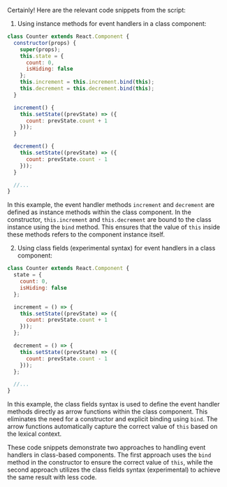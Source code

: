 Certainly! Here are the relevant code snippets from the script:

1. Using instance methods for event handlers in a class component:
```javascript
class Counter extends React.Component {
  constructor(props) {
    super(props);
    this.state = {
      count: 0,
      isHiding: false
    };
    this.increment = this.increment.bind(this);
    this.decrement = this.decrement.bind(this);
  }

  increment() {
    this.setState((prevState) => ({
      count: prevState.count + 1
    }));
  }

  decrement() {
    this.setState((prevState) => ({
      count: prevState.count - 1
    }));
  }

  //...
}
```

In this example, the event handler methods `increment` and `decrement` are defined as instance methods within the class component. In the constructor, `this.increment` and `this.decrement` are bound to the class instance using the `bind` method. This ensures that the value of `this` inside these methods refers to the component instance itself.

2. Using class fields (experimental syntax) for event handlers in a class component:
```javascript
class Counter extends React.Component {
  state = {
    count: 0,
    isHiding: false
  };

  increment = () => {
    this.setState((prevState) => ({
      count: prevState.count + 1
    }));
  };

  decrement = () => {
    this.setState((prevState) => ({
      count: prevState.count - 1
    }));
  };

  //...
}
```

In this example, the class fields syntax is used to define the event handler methods directly as arrow functions within the class component. This eliminates the need for a constructor and explicit binding using `bind`. The arrow functions automatically capture the correct value of `this` based on the lexical context.

These code snippets demonstrate two approaches to handling event handlers in class-based components. The first approach uses the `bind` method in the constructor to ensure the correct value of `this`, while the second approach utilizes the class fields syntax (experimental) to achieve the same result with less code.